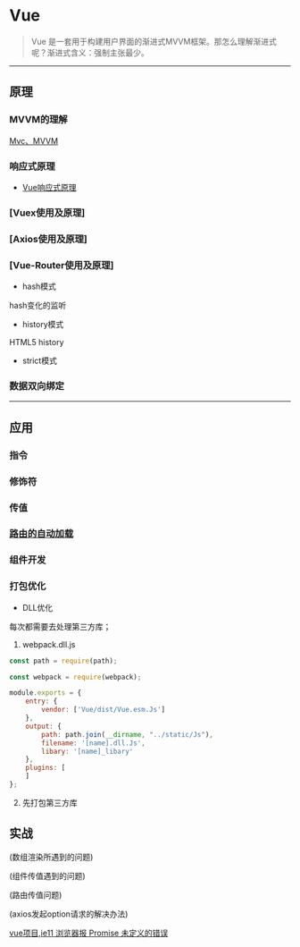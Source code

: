 # Vue

> Vue 是一套用于构建用户界面的渐进式MVVM框架。那怎么理解渐进式呢？渐进式含义：强制主张最少。

--- 

## 原理

### MVVM的理解

[Mvc、MVVM](https://juejin.im/post/5cd8a7c1f265da037a3d0992)

### 响应式原理

- [Vue响应式原理](theory.md)

### [Vuex使用及原理]

### [Axios使用及原理]
 
### [Vue-Router使用及原理]

- hash模式

hash变化的监听

- history模式

HTML5 history

- strict模式

### 数据双向绑定

---

## 应用

### 指令 

### 修饰符

### 传值

### [路由的自动加载](auto-route.md)

### 组件开发

### 打包优化

- DLL优化

每次都需要去处理第三方库；

1. webpack.dll.js

```javascript
const path = require(path);

const webpack = require(webpack);

module.exports = {
    entry: {
        vendor: ['Vue/dist/Vue.esm.Js']
    },
    output: {
        path: path.join(__dirname, "../static/Js"),
        filename: '[name].dll.Js',
        libary: '[name]_libary'
    },
    plugins: [
    ]
};
```

2. 先打包第三方库

## 实战

(数组渲染所遇到的问题)

(组件传值遇到的问题)

(路由传值问题)

(axios发起option请求的解决办法)

 [vue项目,ie11 浏览器报 Promise 未定义的错误](./js/polyfill.md)

